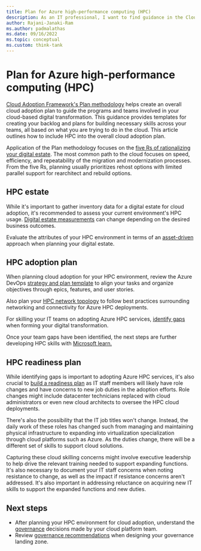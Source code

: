 ```yaml
---
title: Plan for Azure high-performance computing (HPC)
description: As an IT professional, I want to find guidance in the Cloud Adoption Framework covering the planning scenario for using Azure High-performance computing (HPC) as part of my IT strategy.
author: Rajani-Janaki-Ram
ms.author: padmalathas
ms.date: 09/16/2022
ms.topic: conceptual
ms.custom: think-tank
---
```


# Plan for Azure high-performance computing (HPC)

[Cloud Adoption Framework's Plan methodology](../../plan/index.md) helps create an overall cloud adoption plan to guide the programs and teams involved in your cloud-based digital transformation. This guidance provides templates for creating your backlog and plans for building necessary skills across your teams, all based on what you are trying to do in the cloud. This article outlines how to include HPC into the overall cloud adoption plan.

Application of the Plan methodology focuses on the [five Rs of rationalizing your digital estate](../../digital-estate/5-rs-of-rationalization.md). The most common path to the cloud focuses on speed, efficiency, and repeatability of the migration and modernization processes. From the five Rs, planning usually prioritizes rehost options with limited parallel support for rearchitect and rebuild options.

## HPC estate

While it's important to gather inventory data for a digital estate for cloud adoption, it's recommended to assess your current environment's HPC usage. [Digital estate measurements](../../digital-estate/index.md#how-can-a-digital-estate-be-measured) can change depending on the desired business outcomes.

Evaluate the attributes of your HPC environment in terms of an [asset-driven](../../digital-estate/approach.md#asset-driven-approach) approach when planning your digital estate.

## HPC adoption plan

When planning cloud adoption for your HPC environment, review the Azure DevOps [strategy and plan template](../../plan/template.md#align-the-cloud-adoption-plan) to align your tasks and organize objectives through epics, features, and user stories.

Also plan your [HPC network topology](../azure-hpc/energy/network-topology-connectivity.md) to follow best practices surrounding networking and connectivity for Azure HPC deployments.

For skilling your IT teams on adopting Azure HPC services, [identify gaps](../../plan/adapt-roles-skills-processes.md#identify-gaps) when forming your digital transformation.

Once your team gaps have been identified, the next steps are further developing HPC skills with [Microsoft learn.](/learn/paths/run-high-performance-computing-applications-azure)

## HPC readiness plan

While identifying gaps is important to adopting Azure HPC services, it's also crucial to [build a readiness plan](../../plan/adapt-roles-skills-processes.md) as IT staff members will likely have role changes and have concerns to new job duties in the adoption efforts. Role changes might include datacenter technicians replaced with cloud administrators or even new cloud architects to oversee the HPC cloud deployments.

There's also the possibility that the IT job titles won't change. Instead, the daily work of these roles has changed such from managing and maintaining physical infrastructure to expanding into virtualization specialization through cloud platforms such as Azure. As the duties change, there will be a different set of skills to support cloud solutions.

Capturing these cloud skilling concerns might involve executive leadership to help drive the relevant training needed to support expanding functions. It's also necessary to document your IT staff concerns when noting resistance to change, as well as the impact if resistance concerns aren't addressed. It's also important in addressing reluctance on acquiring new IT skills to support the expanded functions and new duties.


## Next steps

- After planning your HPC environment for cloud adoption, understand the [governance](./govern.md) decisions made by your cloud platform team.
- Review [governance recommendations](../../ready/landing-zone/design-area/governance.md) when designing your governance landing zone.
